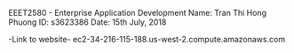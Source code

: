 EEET2580 - Enterprise Application Development
Name: Tran Thi Hong Phuong
ID: s3623386
Date: 15th July, 2018

-Link to website-
ec2-34-216-115-188.us-west-2.compute.amazonaws.com